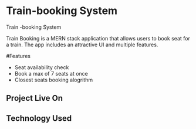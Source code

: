 # Train-booking System
Train -booking System

Train Booking is a MERN stack application that allows users to book seat for a train. The app includes an attractive UI and multiple features.

#Features
<ul>
<li>Seat availability check</li>
<li>Book a max of 7 seats at once</li>
<li>Closest seats booking alogrithm</li>
</ul>
<h2>Project Live On</h2>

<h2>Technology Used</h2>

